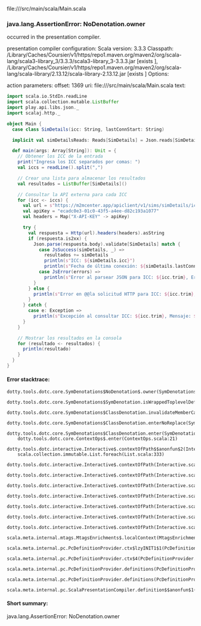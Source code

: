 file://<WORKSPACE>/src/main/scala/Main.scala
### java.lang.AssertionError: NoDenotation.owner

occurred in the presentation compiler.

presentation compiler configuration:
Scala version: 3.3.3
Classpath:
<HOME>/Library/Caches/Coursier/v1/https/repo1.maven.org/maven2/org/scala-lang/scala3-library_3/3.3.3/scala3-library_3-3.3.3.jar [exists ], <HOME>/Library/Caches/Coursier/v1/https/repo1.maven.org/maven2/org/scala-lang/scala-library/2.13.12/scala-library-2.13.12.jar [exists ]
Options:



action parameters:
offset: 1369
uri: file://<WORKSPACE>/src/main/scala/Main.scala
text:
```scala
import scala.io.StdIn.readLine
import scala.collection.mutable.ListBuffer
import play.api.libs.json._
import scalaj.http._

object Main {
  case class SimDetails(icc: String, lastConnStart: String)

  implicit val simDetailsReads: Reads[SimDetails] = Json.reads[SimDetails]

  def main(args: Array[String]): Unit = {
    // Obtener los ICC de la entrada
    print("Ingresa los ICC separados por comas: ")
    val iccs = readLine().split(",")

    // Crear una lista para almacenar los resultados
    val resultados = ListBuffer[SimDetails]()

    // Consultar la API externa para cada ICC
    for (icc <- iccs) {
      val url = s"https://m2mcenter.app/apiclient/v1/sims/simDetails/icc/${icc.trim}"
      val apiKey = "ecadc0e3-01c0-43f5-a4ee-d82c193a1077"
      val headers = Map("X-API-KEY" -> apiKey)

      try {
        val respuesta = Http(url).headers(headers).asString
        if (respuesta.is2xx) {
          Json.parse(respuesta.body).validate[SimDetails] match {
            case JsSuccess(simDetails, _) =>
              resultados += simDetails
              println(s"ICC: ${simDetails.icc}")
              println(s"Fecha de última conexión: ${simDetails.lastConnStart}")
            case JsError(errors) =>
              println(s"Error al parsear JSON para ICC: ${icc.trim}, Errores: $errors")
          }
        } else {
          println(s"Error en @@la solicitud HTTP para ICC: ${icc.trim}, Código de estado: ${respuesta.code}")
        }
      } catch {
        case e: Exception =>
          println(s"Excepción al consultar ICC: ${icc.trim}, Mensaje: ${e.getMessage}")
      }
    }

    // Mostrar los resultados en la consola
    for (resultado <- resultados) {
      println(resultado)
    }
  }
}
```



#### Error stacktrace:

```
dotty.tools.dotc.core.SymDenotations$NoDenotation$.owner(SymDenotations.scala:2607)
	dotty.tools.dotc.core.SymDenotations$SymDenotation.isWrappedToplevelDef(SymDenotations.scala:677)
	dotty.tools.dotc.core.SymDenotations$ClassDenotation.invalidateMemberCachesFor(SymDenotations.scala:1848)
	dotty.tools.dotc.core.SymDenotations$ClassDenotation.enterNoReplace(SymDenotations.scala:2068)
	dotty.tools.dotc.core.SymDenotations$ClassDenotation.enter(SymDenotations.scala:2058)
	dotty.tools.dotc.core.ContextOps$.enter(ContextOps.scala:21)
	dotty.tools.dotc.interactive.Interactive$.contextOfPath$$anonfun$2(Interactive.scala:305)
	scala.collection.immutable.List.foreach(List.scala:333)
	dotty.tools.dotc.interactive.Interactive$.contextOfPath(Interactive.scala:307)
	dotty.tools.dotc.interactive.Interactive$.contextOfPath(Interactive.scala:284)
	dotty.tools.dotc.interactive.Interactive$.contextOfPath(Interactive.scala:284)
	dotty.tools.dotc.interactive.Interactive$.contextOfPath(Interactive.scala:284)
	dotty.tools.dotc.interactive.Interactive$.contextOfPath(Interactive.scala:284)
	dotty.tools.dotc.interactive.Interactive$.contextOfPath(Interactive.scala:284)
	dotty.tools.dotc.interactive.Interactive$.contextOfPath(Interactive.scala:284)
	scala.meta.internal.mtags.MtagsEnrichments$.localContext(MtagsEnrichments.scala:75)
	scala.meta.internal.pc.PcDefinitionProvider.ctx$lzyINIT1$1(PcDefinitionProvider.scala:51)
	scala.meta.internal.pc.PcDefinitionProvider.ctx$4(PcDefinitionProvider.scala:51)
	scala.meta.internal.pc.PcDefinitionProvider.definitions(PcDefinitionProvider.scala:52)
	scala.meta.internal.pc.PcDefinitionProvider.definitions(PcDefinitionProvider.scala:34)
	scala.meta.internal.pc.ScalaPresentationCompiler.definition$$anonfun$1(ScalaPresentationCompiler.scala:165)
```
#### Short summary: 

java.lang.AssertionError: NoDenotation.owner